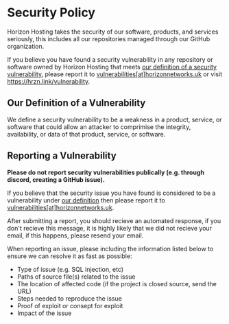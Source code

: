 # Security Policy

Horizon Hosting takes the security of our software, products, and services seriously, this includes all our repositories managed through our GitHub organization.

If you believe you have found a security vulnerability in any repository or software owned by Horizon Hosting that meets [our definition of a security vulnerability](https://github.com/Horizon-Hosting/.github/blob/master/SECURITY.md#our-definition-of-a-vulnerability), please report it to [vulnerabilities[at]horizonnetworks.uk](mailto:vulnerabilities@horizonnetworks.uk) or visit https://hrzn.link/vulnerability.

## Our Definition of a Vulnerability
We define a security vulnerability to be a weakness in a product, service, or software that could allow an attacker to comprimise the integrity, availability, or data of that product, service, or software. 

## Reporting a Vulnerability
**Please do not report security vulnerabilities publically (e.g. through discord, creating a GitHub issue).**

If you believe that the security issue you have found is considered to be a vulnerability under [our definition](https://github.com/Horizon-Hosting/.github/blob/master/SECURITY.md#our-definition-of-a-vulnerability) then please report it to [vulnerabilities[at]horizonnetworks.uk](mailto:vulnerabilities@horizonnetworks.uk).

After submitting a report, you should recieve an automated response, if you don't recieve this message, it is highly likely that we did not recieve your email, if this happens, please resend your email.

When reporting an issue, please including the information listed below to ensure we can resolve it as fast as possible:
- Type of issue (e.g. SQL injection, etc)
- Paths of source file(s) related to the issue
- The location of affected code (if the project is closed source, send the URL)
- Steps needed to reproduce the issue
- Proof of exploit or consept for exploit
- Impact of the issue
